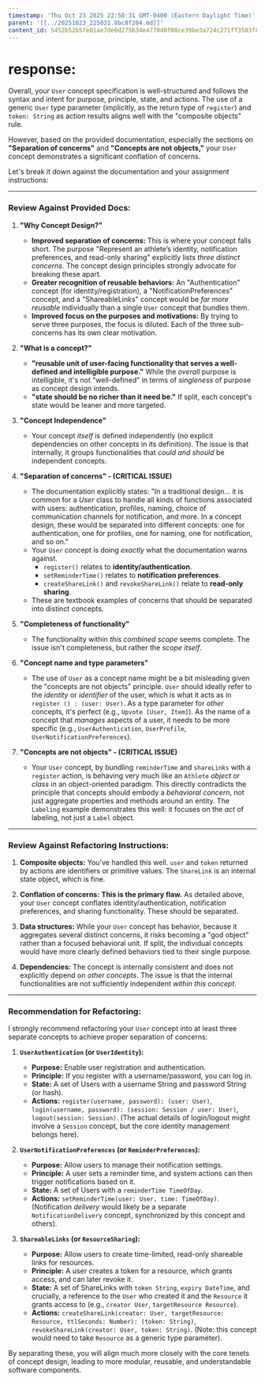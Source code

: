 ```yaml
---
timestamp: 'Thu Oct 23 2025 22:50:31 GMT-0400 (Eastern Daylight Time)'
parent: '[[../20251023_225031.8bc8f204.md]]'
content_id: 5452b52b57e01ae7de0d275b34e477040f08ce39be3a724c271ff3583f844709
---
```


# response:

Overall, your `User` concept specification is well-structured and follows the syntax and intent for purpose, principle, state, and actions. The use of a generic `User` type parameter (implicitly, as the return type of `register`) and `token: String` as action results aligns well with the "composite objects" rule.

However, based on the provided documentation, especially the sections on **"Separation of concerns"** and **"Concepts are not objects,"** your `User` concept demonstrates a significant conflation of concerns.

Let's break it down against the documentation and your assignment instructions:

***

### **Review Against Provided Docs:**

1. **"Why Concept Design?"**
   * **Improved separation of concerns:** This is where your concept falls short. The purpose "Represent an athlete’s identity, notification preferences, and read-only sharing" explicitly lists *three distinct concerns*. The concept design principles strongly advocate for breaking these apart.
   * **Greater recognition of reusable behaviors:** An "Authentication" concept (for identity/registration), a "NotificationPreferences" concept, and a "ShareableLinks" concept would be *far more reusable* individually than a single `User` concept that bundles them.
   * **Improved focus on the purposes and motivations:** By trying to serve three purposes, the focus is diluted. Each of the three sub-concerns has its own clear motivation.

2. **"What is a concept?"**
   * **"reusable unit of user-facing functionality that serves a well-defined and intelligible purpose."** While the *overall* purpose is intelligible, it's not "well-defined" in terms of *singleness* of purpose as concept design intends.
   * **"state should be no richer than it need be."** If split, each concept's state would be leaner and more targeted.

3. **"Concept Independence"**
   * Your concept *itself* is defined independently (no explicit dependencies on other concepts in its definition). The issue is that internally, it groups functionalities that *could and should* be independent concepts.

4. **"Separation of concerns" - (CRITICAL ISSUE)**
   * The documentation explicitly states: "In a traditional design... it is common for a *User* class to handle all kinds of functions associated with users: authentication, profiles, naming, choice of communication channels for notification, and more. In a concept design, these would be separated into different concepts: one for authentication, one for profiles, one for naming, one for notification, and so on."
   * Your `User` concept is doing *exactly* what the documentation warns against.
     * `register()` relates to **identity/authentication**.
     * `setReminderTime()` relates to **notification preferences**.
     * `createShareLink()` and `revokeShareLink()` relate to **read-only sharing**.
   * These are textbook examples of concerns that should be separated into distinct concepts.

5. **"Completeness of functionality"**
   * The functionality within *this combined scope* seems complete. The issue isn't completeness, but rather the *scope itself*.

6. **"Concept name and type parameters"**
   * The use of `User` as a concept name might be a bit misleading given the "concepts are not objects" principle. `User` should ideally refer to the *identity* or *identifier* of the user, which is what it acts as in `register () : (user: User)`. As a type parameter for *other* concepts, it's perfect (e.g., `Upvote [User, Item]`). As the name of a concept that *manages* aspects of a user, it needs to be more specific (e.g., `UserAuthentication`, `UserProfile`, `UserNotificationPreferences`).

7. **"Concepts are not objects" - (CRITICAL ISSUE)**
   * Your `User` concept, by bundling `reminderTime` and `shareLinks` with a `register` action, is behaving very much like an `Athlete` *object* or *class* in an object-oriented paradigm. This directly contradicts the principle that concepts should embody a *behavioral concern*, not just aggregate properties and methods around an entity. The `Labeling` example demonstrates this well: it focuses on the *act* of labeling, not just a `Label` object.

***

### **Review Against Refactoring Instructions:**

1. **Composite objects:** You've handled this well. `user` and `token` returned by actions are identifiers or primitive values. The `ShareLink` is an internal state object, which is fine.

2. **Conflation of concerns:** **This is the primary flaw.** As detailed above, your `User` concept conflates identity/authentication, notification preferences, and sharing functionality. These should be separated.

3. **Data structures:** While your `User` concept has behavior, because it aggregates several distinct concerns, it risks becoming a "god object" rather than a focused behavioral unit. If split, the individual concepts would have more clearly defined behaviors tied to their single purpose.

4. **Dependencies:** The concept is internally consistent and does not explicitly depend on *other concepts*. The issue is that the internal functionalities are not sufficiently independent *within this concept*.

***

### **Recommendation for Refactoring:**

I strongly recommend refactoring your `User` concept into at least three separate concepts to achieve proper separation of concerns:

1. **`UserAuthentication` (or `UserIdentity`):**
   * **Purpose:** Enable user registration and authentication.
   * **Principle:** If you register with a username/password, you can log in.
   * **State:** A set of Users with a username String and password String (or hash).
   * **Actions:** `register(username, password): (user: User)`, `login(username, password): (session: Session / user: User)`, `logout(session: Session)`. (The actual details of login/logout might involve a `Session` concept, but the core identity management belongs here).

2. **`UserNotificationPreferences` (or `ReminderPreferences`):**
   * **Purpose:** Allow users to manage their notification settings.
   * **Principle:** A user sets a reminder time, and system actions can then trigger notifications based on it.
   * **State:** A set of Users with a `reminderTime TimeOfDay`.
   * **Actions:** `setReminderTime(user: User, time: TimeOfDay)`. (Notification *delivery* would likely be a separate `NotificationDelivery` concept, synchronized by this concept and others).

3. **`ShareableLinks` (or `ResourceSharing`):**
   * **Purpose:** Allow users to create time-limited, read-only shareable links for resources.
   * **Principle:** A user creates a token for a resource, which grants access, and can later revoke it.
   * **State:** A set of ShareLinks with `token String`, `expiry DateTime`, and crucially, a reference to the `User` who created it and the `Resource` it grants access to (e.g., `creator User`, `targetResource Resource`).
   * **Actions:** `createShareLink(creator: User, targetResource: Resource, ttlSeconds: Number): (token: String)`, `revokeShareLink(creator: User, token: String)`. (Note: this concept would need to take `Resource` as a generic type parameter).

By separating these, you will align much more closely with the core tenets of concept design, leading to more modular, reusable, and understandable software components.
